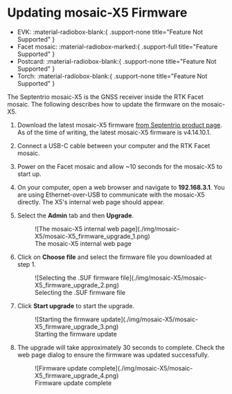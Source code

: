 # Updating mosaic-X5 Firmware

<!--
Compatibility Icons
====================================================================================

:material-radiobox-marked:{ .support-full title="Feature Supported" }
:material-radiobox-indeterminate-variant:{ .support-partial title="Feature Partially Supported" }
:material-radiobox-blank:{ .support-none title="Feature Not Supported" }
-->

<div class="grid cards fill" markdown>

- EVK: :material-radiobox-blank:{ .support-none title="Feature Not Supported" }
- Facet mosaic: :material-radiobox-marked:{ .support-full title="Feature Supported" }
- Postcard: :material-radiobox-blank:{ .support-none title="Feature Not Supported" }
- Torch: :material-radiobox-blank:{ .support-none title="Feature Not Supported" }

</div>

The Septentrio mosaic-X5 is the GNSS receiver inside the RTK Facet mosaic. The following describes how to update the firmware on the mosaic-X5.

1. Download the latest mosaic-X5 firmware [from Septentrio product page](https://www.septentrio.com/en/products/gnss-receivers/gnss-receiver-modules/mosaic-x5#resources). As of the time of writing, the latest mosaic-X5 firmware is v4.14.10.1.

2. Connect a USB-C cable between your computer and the RTK Facet mosaic.

3. Power on the Facet mosaic and allow ~10 seconds for the mosaic-X5 to start up.

4. On your computer, open a web browser and navigate to **192.168.3.1**. You are using Ethernet-over-USB to communicate with the mosaic-X5 directly. The X5's internal web page should appear.

5. Select the **Admin** tab and then **Upgrade**.

	<figure markdown>
	![The mosaic-X5 internal web page](./img/mosaic-X5/mosaic-X5_firmware_upgrade_1.png)
	<figcaption markdown>
	The mosaic-X5 internal web page
	</figcaption>
	</figure>

6. Click on **Choose file** and select the firmware file you downloaded at step 1.

	<figure markdown>
	![Selecting the .SUF firmware file](./img/mosaic-X5/mosaic-X5_firmware_upgrade_2.png)
	<figcaption markdown>
	Selecting the .SUF firmware file
	</figcaption>
	</figure>

7. Click **Start upgrade** to start the upgrade.

	<figure markdown>
	![Starting the firmware update](./img/mosaic-X5/mosaic-X5_firmware_upgrade_3.png)
	<figcaption markdown>
	Starting the firmware update
	</figcaption>
	</figure>

8. The upgrade will take approximately 30 seconds to complete. Check the web page dialog to ensure the firmware was updated successfully.

	<figure markdown>
	![Firmware update complete](./img/mosaic-X5/mosaic-X5_firmware_upgrade_4.png)
	<figcaption markdown>
	Firmware update complete
	</figcaption>
	</figure>


